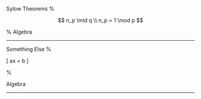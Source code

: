 Sylow Theorems
%

$$
n_p \mid q \\
n_p = 1 \mod p 
$$

%
Algebra

---

Something Else
%

\[
ax = b
\]

%

Algebra

---
